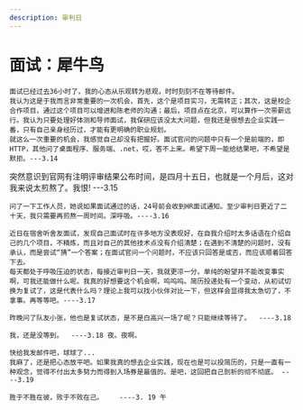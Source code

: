 ```yaml
---
description: 审判日
---
```


# 面试：犀牛鸟

    面试已经过去36小时了，我的心态从乐观转为悲观，时时刻刻不在等待邮件。   
    我认为这是于我而言非常重要的一次机会，首先，这个是项目实习，无需转正；其次，这是校企合作项目，通过这个项目可以增进和陈老师的沟通；最后，项目点在北京，可以算作一次带薪远行。我认为只要处理好体测和导师面试，我保研应该没太大问题，但我还是很想去企业实践一番，只有自己亲身经历过，才能有更明确的职业规划。  
    就这么一次重要的机会，我感觉自己却没有把握好。面试官问的问题中只有一个是前端的，即HTTP，其他问了桌面程序、服务端、.net，哎，答不上来。希望下周一能给结果吧，不希望是默拒。---3.14

突然意识到官网有注明评审结果公布时间，是四月十五日，也就是一个月后，这对我来说太煎熬了。我恨! ---3.15

    问了一下工作人员，她说如果面试通过的话，24号前会收到HR面试通知。至少审判日更近了二十天，我只需要再煎熬一周时间。深呼吸。----3.16

    近日在宿舍听舍友面试，发现自己面试时在许多地方没表现好，在自我介绍时太多话语在介绍自己的几个项目，不精炼，而且对自己的其他技术点没有介绍清楚；在遇到不清楚的问题时，没有承认，而是尝试“猜”一个答案；在面试官问一个问题时，不应该只回答是或否，而应该顺着回答下去。  
    每天都处于呼吸压迫的状态，每接近审判日一天，我就更凉一分。单纯的盼望并不能改变事实啊，可我还能做什么呢。我真的好想要这个机会啊，呜呜呜。简历投递处有一个变动，从初试切换为复试了，这是代表什么吗？理论上我可以找小伙伴对比一下，但这样会显得我太急切了，不拿事。再等等吧。----3.17

    昨晚问了队友小张，他也是复试状态，是不是白高兴一场了呢？只能继续等待了。  ----3.18

    我，还是没等到。  ----3.18 夜。夜啊。

    快给我发邮件吧，球球了...   
    我麻了，还是把心态放平吧。如果我真的想去企业实践，现在也是可以投简历的，只是一直有一种观念，觉得不付出太多努力而得到入场券是最值的。是吧，这回把自己剖析的彻不彻底。 ----3.19

    胜于不胜在彼，败于不败在己。    ----3. 19 午

